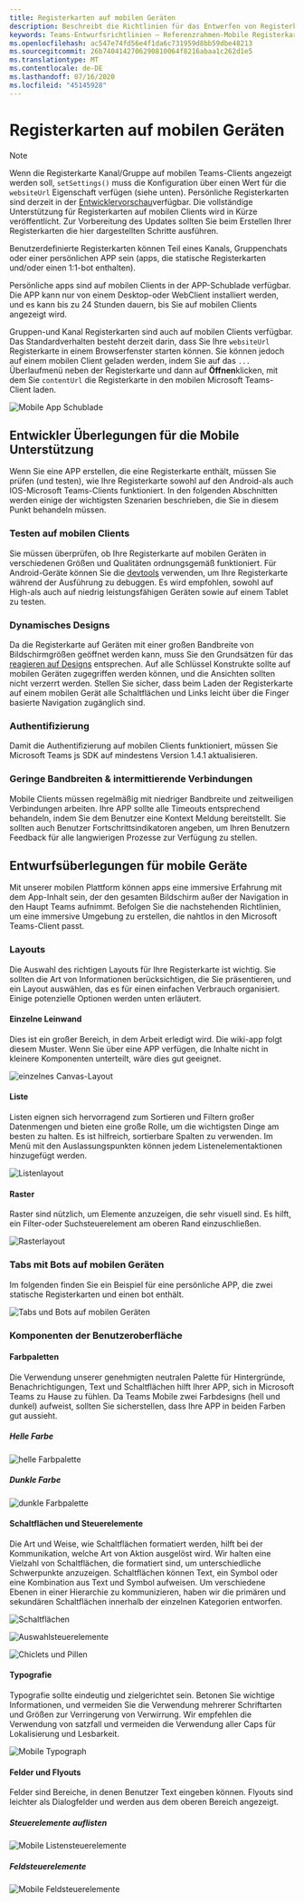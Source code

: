 ```yaml
---
title: Registerkarten auf mobilen Geräten
description: Beschreibt die Richtlinien für das Entwerfen von Registerkarten, die auf mobilen Geräten funktionieren.
keywords: Teams-Entwurfsrichtlinien – Referenzrahmen-Mobile Registerkarten für persönliche apps
ms.openlocfilehash: ac547e74fd56e4f1da6c731959d8bb59dbe48213
ms.sourcegitcommit: 26b7404142706290810064f8216abaa1c262d1e5
ms.translationtype: MT
ms.contentlocale: de-DE
ms.lasthandoff: 07/16/2020
ms.locfileid: "45145928"
---
```

# <a name="tabs-on-mobile"></a>Registerkarten auf mobilen Geräten

> [!NOTE]
> Wenn die Registerkarte Kanal/Gruppe auf mobilen Teams-Clients angezeigt werden soll, `setSettings()` muss die Konfiguration über einen Wert für die `websiteUrl` Eigenschaft verfügen (siehe unten). Persönliche Registerkarten sind derzeit in der [Entwicklervorschau](~/resources/dev-preview/developer-preview-intro.md)verfügbar. Die vollständige Unterstützung für Registerkarten auf mobilen Clients wird in Kürze veröffentlicht. Zur Vorbereitung des Updates sollten Sie beim Erstellen Ihrer Registerkarten die hier dargestellten Schritte ausführen.

Benutzerdefinierte Registerkarten können Teil eines Kanals, Gruppenchats oder einer persönlichen APP sein (apps, die statische Registerkarten und/oder einen 1:1-bot enthalten).

Persönliche apps sind auf mobilen Clients in der APP-Schublade verfügbar. Die APP kann nur von einem Desktop-oder WebClient installiert werden, und es kann bis zu 24 Stunden dauern, bis Sie auf mobilen Clients angezeigt wird.

Gruppen-und Kanal Registerkarten sind auch auf mobilen Clients verfügbar. Das Standardverhalten besteht derzeit darin, dass Sie Ihre `websiteUrl` Registerkarte in einem Browserfenster starten können. Sie können jedoch auf einem mobilen Client geladen werden, indem Sie auf das `...` Überlaufmenü neben der Registerkarte und dann auf **Öffnen**klicken, mit dem Sie `contentUrl` die Registerkarte in den mobilen Microsoft Teams-Client laden.

![Mobile App Schublade](../../assets/images/personal-app-mobile.png)

## <a name="developer-considerations-for-mobile-support"></a>Entwickler Überlegungen für die Mobile Unterstützung

Wenn Sie eine APP erstellen, die eine Registerkarte enthält, müssen Sie prüfen (und testen), wie Ihre Registerkarte sowohl auf den Android-als auch IOS-Microsoft Teams-Clients funktioniert. In den folgenden Abschnitten werden einige der wichtigsten Szenarien beschrieben, die Sie in diesem Punkt behandeln müssen.

### <a name="testing-on-mobile-clients"></a>Testen auf mobilen Clients

Sie müssen überprüfen, ob Ihre Registerkarte auf mobilen Geräten in verschiedenen Größen und Qualitäten ordnungsgemäß funktioniert. Für Android-Geräte können Sie die [devtools](~/tabs/how-to/developer-tools.md) verwenden, um Ihre Registerkarte während der Ausführung zu debuggen. Es wird empfohlen, sowohl auf High-als auch auf niedrig leistungsfähigen Geräten sowie auf einem Tablet zu testen.

### <a name="responsive-design"></a>Dynamisches Designs

Da die Registerkarte auf Geräten mit einer großen Bandbreite von Bildschirmgrößen geöffnet werden kann, muss Sie den Grundsätzen für das [reagieren auf Designs](https://www.w3schools.com/html/html_responsive.asp) entsprechen. Auf alle Schlüssel Konstrukte sollte auf mobilen Geräten zugegriffen werden können, und die Ansichten sollten nicht verzerrt werden. Stellen Sie sicher, dass beim Laden der Registerkarte auf einem mobilen Gerät alle Schaltflächen und Links leicht über die Finger basierte Navigation zugänglich sind.

### <a name="authentication"></a>Authentifizierung

Damit die Authentifizierung auf mobilen Clients funktioniert, müssen Sie Microsoft Teams js SDK auf mindestens Version 1.4.1 aktualisieren.

### <a name="low-bandwidth--intermittent-connections"></a>Geringe Bandbreiten & intermittierende Verbindungen

Mobile Clients müssen regelmäßig mit niedriger Bandbreite und zeitweiligen Verbindungen arbeiten. Ihre APP sollte alle Timeouts entsprechend behandeln, indem Sie dem Benutzer eine Kontext Meldung bereitstellt. Sie sollten auch Benutzer Fortschrittsindikatoren angeben, um Ihren Benutzern Feedback für alle langwierigen Prozesse zur Verfügung zu stellen.

## <a name="design-considerations-for-mobile"></a>Entwurfsüberlegungen für mobile Geräte

Mit unserer mobilen Plattform können apps eine immersive Erfahrung mit dem App-Inhalt sein, der den gesamten Bildschirm außer der Navigation in den Haupt Teams aufnimmt. Befolgen Sie die nachstehenden Richtlinien, um eine immersive Umgebung zu erstellen, die nahtlos in den Microsoft Teams-Client passt.

### <a name="layouts"></a>Layouts

Die Auswahl des richtigen Layouts für Ihre Registerkarte ist wichtig. Sie sollten die Art von Informationen berücksichtigen, die Sie präsentieren, und ein Layout auswählen, das es für einen einfachen Verbrauch organisiert. Einige potenzielle Optionen werden unten erläutert.

#### <a name="single-canvas"></a>Einzelne Leinwand

Dies ist ein großer Bereich, in dem Arbeit erledigt wird. Die wiki-app folgt diesem Muster. Wenn Sie über eine APP verfügen, die Inhalte nicht in kleinere Komponenten unterteilt, wäre dies gut geeignet.

![einzelnes Canvas-Layout](~/assets/images/mobile-single-canvas.png)

#### <a name="list"></a>Liste

Listen eignen sich hervorragend zum Sortieren und Filtern großer Datenmengen und bieten eine große Rolle, um die wichtigsten Dinge am besten zu halten. Es ist hilfreich, sortierbare Spalten zu verwenden. Im Menü mit den Auslassungspunkten können jedem Listenelementaktionen hinzugefügt werden.

![Listenlayout](~/assets/images/mobile-list.png)

#### <a name="grid"></a>Raster

Raster sind nützlich, um Elemente anzuzeigen, die sehr visuell sind. Es hilft, ein Filter-oder Suchsteuerelement am oberen Rand einzuschließen.

![Rasterlayout](~/assets/images/mobile-grid.png)

### <a name="tabs-with-bots-on-mobile"></a>Tabs mit Bots auf mobilen Geräten

Im folgenden finden Sie ein Beispiel für eine persönliche APP, die zwei statische Registerkarten und einen bot enthält.

![Tabs und Bots auf mobilen Geräten](~/assets/images/mobile-tab-with-bot.png)

### <a name="ui-components"></a>Komponenten der Benutzeroberfläche

#### <a name="color-palettes"></a>Farbpaletten

Die Verwendung unserer genehmigten neutralen Palette für Hintergründe, Benachrichtigungen, Text und Schaltflächen hilft Ihrer APP, sich in Microsoft Teams zu Hause zu fühlen. Da Teams Mobile zwei Farbdesigns (hell und dunkel) aufweist, sollten Sie sicherstellen, dass Ihre APP in beiden Farben gut aussieht.

##### <a name="light-color"></a>Helle Farbe

![helle Farbpalette](~/assets/images/light-color.png)

##### <a name="dark-color"></a>Dunkle Farbe

![dunkle Farbpalette](~/assets/images/dark-color.png)

#### <a name="buttons-and-controls"></a>Schaltflächen und Steuerelemente

Die Art und Weise, wie Schaltflächen formatiert werden, hilft bei der Kommunikation, welche Art von Aktion ausgelöst wird. Wir halten eine Vielzahl von Schaltflächen, die formatiert sind, um unterschiedliche Schwerpunkte anzuzeigen. Schaltflächen können Text, ein Symbol oder eine Kombination aus Text und Symbol aufweisen. Um verschiedene Ebenen in einer Hierarchie zu kommunizieren, haben wir die primären und sekundären Schaltflächen innerhalb der einzelnen Kategorien entworfen.

![Schaltflächen](~/assets/images/buttons.png)

![Auswahlsteuerelemente](~/assets/images/selection-controls.png)

![Chiclets und Pillen](~/assets/images/chiclets-and-pills.png)

#### <a name="typography"></a>Typografie

Typografie sollte eindeutig und zielgerichtet sein. Betonen Sie wichtige Informationen, und vermeiden Sie die Verwendung mehrerer Schriftarten und Größen zur Verringerung von Verwirrung. Wir empfehlen die Verwendung von satzfall und vermeiden die Verwendung aller Caps für Lokalisierung und Lesbarkeit.

![Mobile Typograph](~/assets/images/mobile-typography.png)

#### <a name="fields-and-flyouts"></a>Felder und Flyouts

Felder sind Bereiche, in denen Benutzer Text eingeben können. Flyouts sind leichter als Dialogfelder und werden aus dem oberen Bereich angezeigt.

##### <a name="list-controls"></a>Steuerelemente auflisten

![Mobile Listensteuerelemente](~/assets/images/mobile-list-controls.png)

##### <a name="field-controls"></a>Feldsteuerelemente

![Mobile Feldsteuerelemente](~/assets/images/mobile-field-controls.png)
